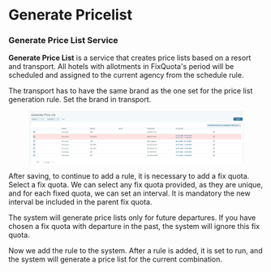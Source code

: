 # Generate Pricelist

### Generate Price List Service <a href="#generate-price-list-service" id="generate-price-list-service"></a>

**Generate Price List** is a service that creates price lists based on a resort and transport. All hotels with allotments in FixQuota's period will be scheduled and assigned to the current agency from the schedule rule.

The transport has to have the same brand as the one set for the price list generation rule. Set the brand in transport.

<figure><img src=".gitbook/assets/image (58) (1).png" alt=""><figcaption></figcaption></figure>

After saving, to continue to add a rule, it is necessary to add a fix quota. Select a fix quota. We can select any fix quota provided, as they are unique, and for each fixed quota, we can set an interval. It is mandatory the new interval be included in the parent fix quota.&#x20;

The system will generate price lists only for future departures. If you have chosen a fix quota with departure in the past, the system will ignore this fix quota.&#x20;

Now we add the rule to the system. After a rule is added, it is set to run, and the system will generate a price list for the current combination.
